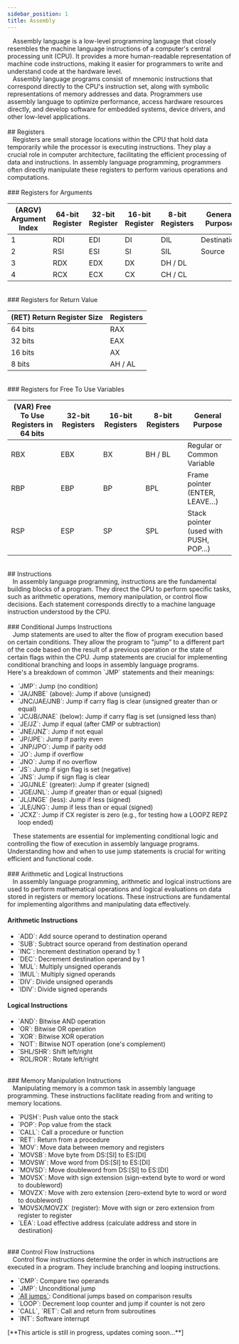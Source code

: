 ```yaml
---
sidebar_position: 1
title: Assembly
---
```


<link href="https://fonts.cdnfonts.com/css/poppins" rel="stylesheet"/>

<div style={{ fontFamily: 'Poppins, sans-serif' }}>
  <div>
    &nbsp; &nbsp;Assembly language is a <span style={{ color: 'var(--md-basic-highlight)' }}>low-level programming language</span> that closely resembles the machine language instructions of a computer's central processing unit (CPU). It provides a more human-readable representation of machine code instructions, making it easier for programmers to write and understand code at the hardware level.
  </div>
  <div>
    &nbsp; &nbsp;Assembly language programs consist of mnemonic instructions that correspond directly to the CPU's instruction set, along with symbolic representations of memory addresses and data. Programmers use assembly language to optimize performance, access hardware resources directly, and develop software for embedded systems, device drivers, and other low-level applications.
  </div>

  <br/>
  ## <span style={{ color: 'var(--md-secondary-title-color)' }}>Registers</span>

  <div>
    &nbsp; &nbsp;Registers are small storage locations within the CPU that hold data temporarily while the processor is executing instructions. They play a crucial role in computer architecture, facilitating the efficient processing of data and instructions. In assembly language programming, programmers often directly manipulate these registers to perform various operations and computations.
  </div>

  <br/>
  ### <span style={{ color: 'var(--md-tertiary-title-color)' }}>Registers for Arguments</span>

  <table>
    <thead>
      <tr>
        <th>(ARGV) Argument Index</th>
        <th>64-bit Register</th>
        <th>32-bit Register</th>
        <th>16-bit Register</th>
        <th>8-bit Registers</th>
        <th>General Purpose</th>
      </tr>
    </thead>
    <tbody>
      <tr>
        <td>1</td>
        <td style={{ color: 'var( --md-table-values-color)' }}>RDI</td>
        <td style={{ color: 'var( --md-table-values-color)' }}>EDI</td>
        <td style={{ color: 'var( --md-table-values-color)' }}>DI</td>
        <td style={{ color: 'var( --md-table-values-color)' }}>DIL</td>
        <td>Destination</td>
      </tr>
      <tr>
        <td>2</td>
        <td style={{ color: 'var( --md-table-values-color)' }}>RSI</td>
        <td style={{ color: 'var( --md-table-values-color)' }}>ESI</td>
        <td style={{ color: 'var( --md-table-values-color)' }}>SI</td>
        <td style={{ color: 'var( --md-table-values-color)' }}>SIL</td>
        <td>Source</td>
      </tr>
      <tr>
        <td>3</td>
        <td style={{ color: 'var( --md-table-values-color)' }}>RDX</td>
        <td style={{ color: 'var( --md-table-values-color)' }}>EDX</td>
        <td style={{ color: 'var( --md-table-values-color)' }}>DX</td>
        <td style={{ color: 'var( --md-table-values-color)' }}>DH / DL</td>
        <td></td>
      </tr>
      <tr>
        <td>4</td>
        <td style={{ color: 'var( --md-table-values-color)' }}>RCX</td>
        <td style={{ color: 'var( --md-table-values-color)' }}>ECX</td>
        <td style={{ color: 'var( --md-table-values-color)' }}>CX</td>
        <td style={{ color: 'var( --md-table-values-color)' }}>CH / CL</td>
        <td></td>
      </tr>
    </tbody>
  </table>

  <br/>
  ### <span style={{ color: 'var(--md-tertiary-title-color)' }}>Registers for Return Value</span>

  <table>
    <thead>
      <tr>
        <th>(RET) Return Register Size</th>
        <th>Registers</th>
      </tr>
    </thead>
    <tbody>
      <tr>
        <td>64 bits</td>
        <td style={{ color: 'var( --md-table-values-color)' }}>RAX</td>
      </tr>
      <tr>
        <td>32 bits</td>
        <td style={{ color: 'var( --md-table-values-color)' }}>EAX</td>
      </tr>
      <tr>
        <td>16 bits</td>
        <td style={{ color: 'var( --md-table-values-color)' }}>AX</td>
      </tr>
      <tr>
        <td>8 bits</td>
        <td style={{ color: 'var( --md-table-values-color)' }}>AH / AL</td>
      </tr>
    </tbody>
  </table>

  <br/>
  ### <span style={{ color: 'var(--md-tertiary-title-color)' }}>Registers for Free To Use Variables</span>

  <table>
    <thead>
      <tr>
        <th>(VAR) Free To Use Registers in 64 bits</th>
        <th>32-bit Registers</th>
        <th>16-bit Registers</th>
        <th>8-bit Registers</th>
        <th>General Purpose</th>
      </tr>
    </thead>
    <tbody>
      <tr>
        <td style={{ color: 'var( --md-table-values-color)' }}>RBX</td>
        <td style={{ color: 'var( --md-table-values-color)' }}>EBX</td>
        <td style={{ color: 'var( --md-table-values-color)' }}>BX</td>
        <td style={{ color: 'var( --md-table-values-color)' }}>BH / BL</td>
        <td>Regular or Common Variable</td>
      </tr>
      <tr>
        <td style={{ color: 'var( --md-table-values-color)' }}>RBP</td>
        <td style={{ color: 'var( --md-table-values-color)' }}>EBP</td>
        <td style={{ color: 'var( --md-table-values-color)' }}>BP</td>
        <td style={{ color: 'var( --md-table-values-color)' }}>BPL</td>
        <td>Frame pointer (ENTER, LEAVE…)</td>
      </tr>
      <tr>
        <td style={{ color: 'var( --md-table-values-color)' }}>RSP</td>
        <td style={{ color: 'var( --md-table-values-color)' }}>ESP</td>
        <td style={{ color: 'var( --md-table-values-color)' }}>SP</td>
        <td style={{ color: 'var( --md-table-values-color)' }}>SPL</td>
        <td>Stack pointer (used with PUSH, POP…)</td>
      </tr>
    </tbody>
  </table>

  <br/>
  ## <span style={{ color: 'var(--md-secondary-title-color)' }}>Instructions</span>

  <div>
    &nbsp; &nbsp;In assembly language programming, instructions are the fundamental building blocks of a program. They direct the CPU to perform specific tasks, such as arithmetic operations, memory manipulation, or control flow decisions. Each statement corresponds directly to a machine language instruction understood by the CPU.
  </div>

  <br/>
  ### <span style={{ color: 'var(--md-tertiary-title-color)' }}>Conditional Jumps Instructions</span>

  <div>
    &nbsp; &nbsp;Jump statements are used to alter the flow of program execution based on certain conditions. They allow the program to "jump" to a different part of the code based on the result of a previous operation or the state of certain flags within the CPU. Jump statements are crucial for implementing conditional branching and loops in assembly language programs.
  </div>

  <div>
    Here's a breakdown of common <span style={{ color: 'var(--md-basic-highlight)' }}>`JMP`</span> statements and their meanings:
  </div>

  <ul>
    <li><span style={{ color: 'var(--md-basic-highlight)' }}>`JMP`</span>: Jump (no condition)</li>
    <li><span style={{ color: 'var(--md-basic-highlight)' }}>`JA/JNBE`</span> (above): Jump if above (unsigned)</li>
    <li><span style={{ color: 'var(--md-basic-highlight)' }}>`JNC/JAE/JNB`</span>: Jump if carry flag is clear (unsigned greater than or equal)</li>
    <li><span style={{ color: 'var(--md-basic-highlight)' }}>`JC/JB/JNAE`</span> (below): Jump if carry flag is set (unsigned less than)</li>
    <li><span style={{ color: 'var(--md-basic-highlight)' }}>`JE/JZ`</span>: Jump if equal (after CMP or subtraction)</li>
    <li><span style={{ color: 'var(--md-basic-highlight)' }}>`JNE/JNZ`</span>: Jump if not equal</li>
    <li><span style={{ color: 'var(--md-basic-highlight)' }}>`JP/JPE`</span>: Jump if parity even</li>
    <li><span style={{ color: 'var(--md-basic-highlight)' }}>`JNP/JPO`</span>: Jump if parity odd</li>
    <li><span style={{ color: 'var(--md-basic-highlight)' }}>`JO`</span>: Jump if overflow</li>
    <li><span style={{ color: 'var(--md-basic-highlight)' }}>`JNO`</span>: Jump if no overflow</li>
    <li><span style={{ color: 'var(--md-basic-highlight)' }}>`JS`</span>: Jump if sign flag is set (negative)</li>
    <li><span style={{ color: 'var(--md-basic-highlight)' }}>`JNS`</span>: Jump if sign flag is clear</li>
    <li><span style={{ color: 'var(--md-basic-highlight)' }}>`JG/JNLE`</span> (greater): Jump if greater (signed)</li>
    <li><span style={{ color: 'var(--md-basic-highlight)' }}>`JGE/JNL`</span>: Jump if greater than or equal (signed)</li>
    <li><span style={{ color: 'var(--md-basic-highlight)' }}>`JL/JNGE`</span> (less): Jump if less (signed)</li>
    <li><span style={{ color: 'var(--md-basic-highlight)' }}>`JLE/JNG`</span>: Jump if less than or equal (signed)</li>
    <li><span style={{ color: 'var(--md-basic-highlight)' }}>`JCXZ`</span>: Jump if CX register is zero (e.g., for testing how a LOOPZ REPZ loop ended)</li>
  </ul>

  <div>
    &nbsp; &nbsp;These statements are essential for implementing conditional logic and controlling the flow of execution in assembly language programs. Understanding how and when to use jump statements is crucial for writing efficient and functional code.
  </div>

  <br/>
  ### <span style={{ color: 'var(--md-tertiary-title-color)' }}>Arithmetic and Logical Instructions</span>

  <div>
    &nbsp; &nbsp;In assembly language programming, arithmetic and logical instructions are used to perform mathematical operations and logical evaluations on data stored in registers or memory locations. These instructions are fundamental for implementing algorithms and manipulating data effectively.
  </div>

  <h4>Arithmetic Instructions</h4>
  <ul>
    <li><span style={{ color: 'var(--md-basic-highlight)' }}>`ADD`</span>: Add source operand to destination operand</li>
    <li><span style={{ color: 'var(--md-basic-highlight)' }}>`SUB`</span>: Subtract source operand from destination operand</li>
    <li><span style={{ color: 'var(--md-basic-highlight)' }}>`INC`</span>: Increment destination operand by 1</li>
    <li><span style={{ color: 'var(--md-basic-highlight)' }}>`DEC`</span>: Decrement destination operand by 1</li>
    <li><span style={{ color: 'var(--md-basic-highlight)' }}>`MUL`</span>: Multiply unsigned operands</li>
    <li><span style={{ color: 'var(--md-basic-highlight)' }}>`IMUL`</span>: Multiply signed operands</li>
    <li><span style={{ color: 'var(--md-basic-highlight)' }}>`DIV`</span>: Divide unsigned operands</li>
    <li><span style={{ color: 'var(--md-basic-highlight)' }}>`IDIV`</span>: Divide signed operands</li>
  </ul>

  <h4>Logical Instructions</h4>
  <ul>
    <li><span style={{ color: 'var(--md-basic-highlight)' }}>`AND`</span>: Bitwise AND operation</li>
    <li><span style={{ color: 'var(--md-basic-highlight)' }}>`OR`</span>: Bitwise OR operation</li>
    <li><span style={{ color: 'var(--md-basic-highlight)' }}>`XOR`</span>: Bitwise XOR operation</li>
    <li><span style={{ color: 'var(--md-basic-highlight)' }}>`NOT`</span>: Bitwise NOT operation (one's complement)</li>
    <li><span style={{ color: 'var(--md-basic-highlight)' }}>`SHL/SHR`</span>: Shift left/right</li>
    <li><span style={{ color: 'var(--md-basic-highlight)' }}>`ROL/ROR`</span>: Rotate left/right</li>
  </ul>

  <br/>
  ### <span style={{ color: 'var(--md-tertiary-title-color)' }}>Memory Manipulation Instructions</span>

  <div>
    &nbsp; &nbsp;Manipulating memory is a common task in assembly language programming. These instructions facilitate reading from and writing to memory locations.
  </div>

  <ul>
    <li><span style={{ color: 'var(--md-basic-highlight)' }}>`PUSH`</span>: Push value onto the stack</li>
    <li><span style={{ color: 'var(--md-basic-highlight)' }}>`POP`</span>: Pop value from the stack</li>
    <li><span style={{ color: 'var(--md-basic-highlight)' }}>`CALL`</span>: Call a procedure or function</li>
    <li><span style={{ color: 'var(--md-basic-highlight)' }}>`RET`</span>: Return from a procedure</li>
    <li><span style={{ color: 'var(--md-basic-highlight)' }}>`MOV`</span>: Move data between memory and registers</li>
    <li><span style={{ color: 'var(--md-basic-highlight)' }}>`MOVSB`</span>: Move byte from DS:[SI] to ES:[DI]</li>
    <li><span style={{ color: 'var(--md-basic-highlight)' }}>`MOVSW`</span>: Move word from DS:[SI] to ES:[DI]</li>
    <li><span style={{ color: 'var(--md-basic-highlight)' }}>`MOVSD`</span>: Move doubleword from DS:[SI] to ES:[DI]</li>
    <li><span style={{ color: 'var(--md-basic-highlight)' }}>`MOVSX`</span>: Move with sign extension (sign-extend byte to word or word to doubleword)</li>
    <li><span style={{ color: 'var(--md-basic-highlight)' }}>`MOVZX`</span>: Move with zero extension (zero-extend byte to word or word to doubleword)</li>
    <li><span style={{ color: 'var(--md-basic-highlight)' }}>`MOVSX/MOVZX`</span> (register): Move with sign or zero extension from register to register</li>
    <li><span style={{ color: 'var(--md-basic-highlight)' }}>`LEA`</span>: Load effective address (calculate address and store in destination)</li>
  </ul>

  <br/>
  ### <span style={{ color: 'var(--md-tertiary-title-color)' }}>Control Flow Instructions</span>

  <div>
    &nbsp; &nbsp;Control flow instructions determine the order in which instructions are executed in a program. They include branching and looping instructions.
  </div>

  <ul>
    <li><span style={{ color: 'var(--md-basic-highlight)' }}>`CMP`</span>: Compare two operands</li>
    <li><span style={{ color: 'var(--md-basic-highlight)' }}>`JMP`</span>: Unconditional jump</li>
    <li><a href="/docs/Global%20Dictionnary/Global%20Dictionnary/Assembly#conditionnal-jumps-instructions" style={{ color: 'var(--md-basic-highlight)' }}>`All jumps`</a>: Conditional jumps based on comparison results</li>
    <li><span style={{ color: 'var(--md-basic-highlight)' }}>`LOOP`</span>: Decrement loop counter and jump if counter is not zero</li>
    <li><span style={{ color: 'var(--md-basic-highlight)' }}>`CALL`, `RET`</span>: Call and return from subroutines</li>
    <li><span style={{ color: 'var(--md-basic-highlight)' }}>`INT`</span>: Software interrupt</li>
  </ul>

  <div>
    [**This article is still in progress, updates coming soon...**]
  </div>
</div>
